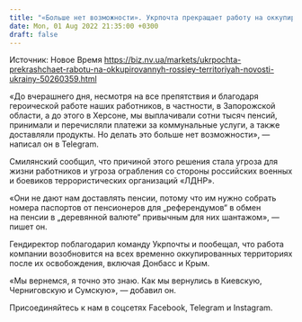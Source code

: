 ```yaml
---
title: "«Больше нет возможности». Укрпочта прекращает работу на оккупированных Россией территориях"
date: Mon, 01 Aug 2022 21:35:00 +0300
draft: false
---
```

Источник: Новое Время https://biz.nv.ua/markets/ukrpochta-prekrashchaet-rabotu-na-okkupirovannyh-rossiey-territoriyah-novosti-ukrainy-50260359.html


 «До вчерашнего дня, несмотря на все препятствия и благодаря героической работе наших работников, в частности, в Запорожской области, а до этого в Херсоне, мы выплачивали сотни тысяч пенсий, принимали и перечисляли платежи за коммунальные услуги, а также доставляли продукты. Но делать это больше нет возможности», — написал он в Telegram.

Смилянский сообщил, что причиной этого решения стала угроза для жизни работников и угроза ограбления со стороны российских военных и боевиков террористических организаций «ЛДНР».

«Они не дают нам доставлять пенсии, потому что им нужно собрать номера паспортов от пенсионеров для „референдумов“ в обмен на пенсии в „деревянной валюте“ привычным для них шантажом», — пишет он.

Гендиректор поблагодарил команду Укрпочты и пообещал, что работа компании возобновится на всех временно оккупированных территориях после их освобождения, включая Донбасс и Крым. 

«Мы вернемся, я точно это знаю. Как мы вернулись в Киевскую, Черниговскую и Сумскую», — добавил он.

Присоединяйтесь к нам в соцсетях Facebook, Telegram и Instagram.
